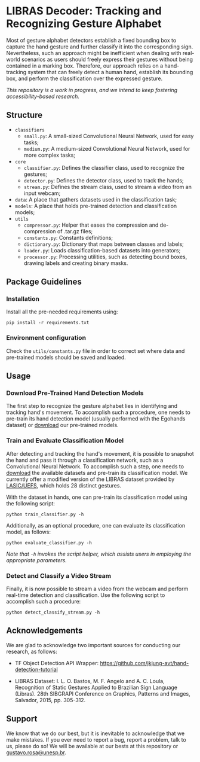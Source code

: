 # LIBRAS Decoder: Tracking and Recognizing Gesture Alphabet

Most of gesture alphabet detectors establish a fixed bounding box to capture the hand gesture and further classify it into the corresponding sign. Nevertheless, such an approach might be inefficient when dealing with real-world scenarios as users should freely express their gestures without being contained in a marking box. Therefore, our approach relies on a hand-tracking system that can freely detect a human hand, establish its bounding box, and perform the classification over the expressed gesture.

*This repository is a work in progress, and we intend to keep fostering accessibility-based research.*

## Structure
  * `classifiers`
    * `small.py`: A small-sized Convolutional Neural Network, used for easy tasks;
    * `medium.py`: A medium-sized Convolutional Neural Network, used for more complex tasks;
  * `core`
    * `classifier.py`: Defines the classifier class, used to recognize the gestures;
    * `detector.py`: Defines the detector class, used to track the hands;
    * `stream.py`: Defines the stream class, used to stream a video from an input webcam;
  * `data`: A place that gathers datasets used in the classification task;
  * `models`: A place that holds pre-trained detection and classification models;
  * `utils`
    * `compressor.py`: Helper that eases the compression and de-compression of .tar.gz files;
    * `constants.py`: Constants definitions;
    * `dictionary.py`: Dictionary that maps between classes and labels;
    * `loader.py`: Loads classification-based datasets into generators;
    * `processor.py`: Processing utilities, such as detecting bound boxes, drawing labels and creating binary masks.

## Package Guidelines

### Installation

Install all the pre-needed requirements using:

```pip install -r requirements.txt```

### Environment configuration

Check the `utils/constants.py` file in order to correct set where data and pre-trained models should be saved and loaded.

## Usage

### Download Pre-Trained Hand Detection Models

The first step to recognize the gesture alphabet lies in identifying and tracking hand's movement. To accomplish such a procedure, one needs to pre-train its hand detection model (usually performed with the Egohands dataset) or [download](http://recogna.tech/files/libras_decoder/models) our pre-trained models.

### Train and Evaluate Classification Model

After detecting and tracking the hand's movement, it is possible to snapshot the hand and pass it through a classification network, such as a Convolutional Neural Network. To accomplish such a step, one needs to [download](http://recogna.tech/files/libras_decoder/data) the available datasets and pre-train its classification model. We currently offer a modified version of the LIBRAS dataset provided by [LASIC/UEFS](http://sites.ecomp.uefs.br/lasic/projetos/libras-dataset), which holds 28 distinct gestures.

With the dataset in hands, one can pre-train its classification model using the following script:

```python train_classifier.py -h```

Additionally, as an optional procedure, one can evaluate its classification model, as follows:

```python evaluate_classifier.py -h```

*Note that `-h` invokes the script helper, which assists users in employing the appropriate parameters.*

### Detect and Classify a Video Stream

Finally, it is now possible to stream a video from the webcam and perform real-time detection and classification. Use the following script to accomplish such a procedure:

```python detect_classify_stream.py -h```

## Acknowledgements

We are glad to acknowledge two important sources for conducting our research, as follows:

* TF Object Detection API Wrapper: https://github.com/jkjung-avt/hand-detection-tutorial

* LIBRAS Dataset: I. L. O. Bastos, M. F. Angelo and A. C. Loula, Recognition of Static Gestures Applied to Brazilian Sign Language (Libras). 28th SIBGRAPI Conference on Graphics, Patterns and Images, Salvador, 2015, pp. 305-312.

## Support

We know that we do our best, but it is inevitable to acknowledge that we make mistakes. If you ever need to report a bug, report a problem, talk to us, please do so! We will be available at our bests at this repository or gustavo.rosa@unesp.br.